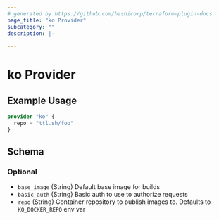 ```yaml
---
# generated by https://github.com/hashicorp/terraform-plugin-docs
page_title: "ko Provider"
subcategory: ""
description: |-
  
---
```


# ko Provider



## Example Usage

```terraform
provider "ko" {
  repo = "ttl.sh/foo"
}
```

<!-- schema generated by tfplugindocs -->
## Schema

### Optional

- `base_image` (String) Default base image for builds
- `basic_auth` (String) Basic auth to use to authorize requests
- `repo` (String) Container repository to publish images to. Defaults to `KO_DOCKER_REPO` env var
